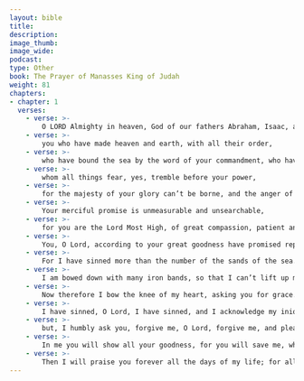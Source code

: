 ```yaml
---
layout: bible
title:
description:
image_thumb:
image_wide:
podcast:
type: Other
book: The Prayer of Manasses King of Judah
weight: 81
chapters:
- chapter: 1
  verses:
    - verse: >-
        O LORD Almighty in heaven, God of our fathers Abraham, Isaac, and Jacob, and of their righteous offspring, 
    - verse: >-
        you who have made heaven and earth, with all their order, 
    - verse: >-
        who have bound the sea by the word of your commandment, who have shut up the deep, and sealed it by your terrible and glorious name, 
    - verse: >-
        whom all things fear, yes, tremble before your power, 
    - verse: >-
        for the majesty of your glory can’t be borne, and the anger of your threatening toward sinners is unbearable. 
    - verse: >-
        Your merciful promise is unmeasurable and unsearchable, 
    - verse: >-
        for you are the Lord Most High, of great compassion, patient and abundant in mercy, and relent at human suffering. 
    - verse: >-
        You, O Lord, according to your great goodness have promised repentance and forgiveness to those who have sinned against you. Of your infinite mercies, you have appointed repentance to sinners, that they may be saved. You therefore, O Lord, who are the God of the just, have not appointed repentance to the just, to Abraham, Isaac, and Jacob, which have not sinned against you, but you have appointed repentance to me who am a sinner. 
    - verse: >-
        For I have sinned more than the number of the sands of the sea. My transgressions are multiplied, O Lord, my transgressions are multiplied, and I am not worthy to behold and see the height of heaven for the multitude of my iniquities. 
    - verse: >-
        I am bowed down with many iron bands, so that I can’t lift up my head by reason of my sins, neither have I any relief; for I have provoked your wrath, and done that which is evil before you: I didn’t do your will, neither did I keep your commandments. I have set up abominations, and have multiplied detestable things. 
    - verse: >-
        Now therefore I bow the knee of my heart, asking you for grace. 
    - verse: >-
        I have sinned, O Lord, I have sinned, and I acknowledge my iniquities; 
    - verse: >-
        but, I humbly ask you, forgive me, O Lord, forgive me, and please don’t destroy me with my iniquities. Don’t be angry with me forever, by reserving evil for me. Don’t condemn me into the lower parts of the earth. For you, O Lord, are the God of those who repent. 
    - verse: >-
        In me you will show all your goodness, for you will save me, who am unworthy, according to your great mercy. 
    - verse: >-
        Then I will praise you forever all the days of my life; for all the army of heaven sings your praise, and yours is the glory forever and ever. Amen.
---
```

